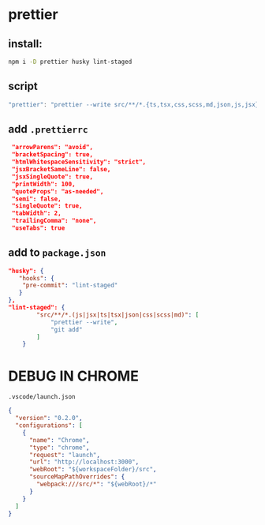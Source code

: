 # prettier

## install:

```bash
npm i -D prettier husky lint-staged
```

## script

```ts
"prettier": "prettier --write src/**/*.{ts,tsx,css,scss,md,json,js,jsx}"
```

## add `.prettierrc`

```json
 "arrowParens": "avoid",
 "bracketSpacing": true,
 "htmlWhitespaceSensitivity": "strict",
 "jsxBracketSameLine": false,
 "jsxSingleQuote": true,
 "printWidth": 100,
 "quoteProps": "as-needed",
 "semi": false,
 "singleQuote": true,
 "tabWidth": 2,
 "trailingComma": "none",
 "useTabs": true
```
## add to `package.json`
```json
"husky": {    
   "hooks": {      
    "pre-commit": "lint-staged"
   }  
},
"lint-staged": {
		"src/**/*.(js|jsx|ts|tsx|json|css|scss|md)": [
			"prettier --write",
			"git add"
		]
	}
```

# DEBUG IN CHROME
`.vscode/launch.json`
```json
{
  "version": "0.2.0",
  "configurations": [
    {
      "name": "Chrome",
      "type": "chrome",
      "request": "launch",
      "url": "http://localhost:3000",
      "webRoot": "${workspaceFolder}/src",
      "sourceMapPathOverrides": {
        "webpack:///src/*": "${webRoot}/*"
      }
    }
  ]
}
```
